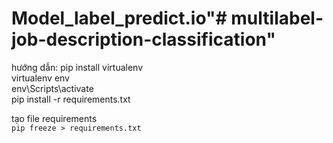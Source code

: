 # Model_label_predict.io"# multilabel-job-description-classification" 

hướng dẫn:
pip install virtualenv <br>
virtualenv env <br>
env\Scripts\activate <br>
pip install -r requirements.txt <br>

tạo file requirements <br>
`pip freeze > requirements.txt`